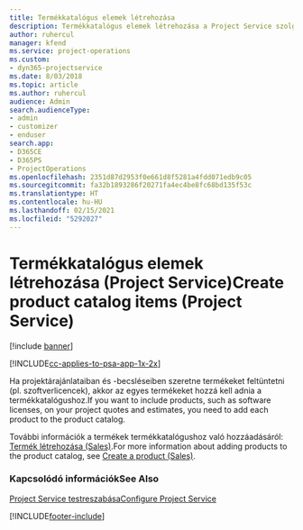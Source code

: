 ```yaml
---
title: Termékkatalógus elemek létrehozása
description: Termékkatalógus elemek létrehozása a Project Service szolgáltatásban
author: ruhercul
manager: kfend
ms.service: project-operations
ms.custom:
- dyn365-projectservice
ms.date: 8/03/2018
ms.topic: article
ms.author: ruhercul
audience: Admin
search.audienceType:
- admin
- customizer
- enduser
search.app:
- D365CE
- D365PS
- ProjectOperations
ms.openlocfilehash: 2351d87d2953f0e661d8f5281a4fdd071edb9c05
ms.sourcegitcommit: fa32b1893286f20271fa4ec4be8fc68bd135f53c
ms.translationtype: HT
ms.contentlocale: hu-HU
ms.lasthandoff: 02/15/2021
ms.locfileid: "5292027"
---
```

# <a name="create-product-catalog-items-project-service"></a><span data-ttu-id="2e95a-103">Termékkatalógus elemek létrehozása (Project Service)</span><span class="sxs-lookup"><span data-stu-id="2e95a-103">Create product catalog items (Project Service)</span></span>

[!include [banner](../includes/psa-now-project-operations.md)]

[!INCLUDE[cc-applies-to-psa-app-1x-2x](../includes/cc-applies-to-psa-app-1x-2x.md)]

<span data-ttu-id="2e95a-104">Ha projektárajánlataiban és -becsléseiben szeretne termékeket feltüntetni (pl. szoftverlicencek), akkor az egyes termékeket hozzá kell adnia a termékkatalógushoz.</span><span class="sxs-lookup"><span data-stu-id="2e95a-104">If you want to include products, such as software licenses, on your project quotes and estimates, you need to add each product to the product catalog.</span></span>  
  
 <span data-ttu-id="2e95a-105">További információk a termékek termékkatalógushoz való hozzáadásáról: [Termék létrehozása (Sales)](https://docs.microsoft.com/dynamics365/sales-enterprise/create-product-sales).</span><span class="sxs-lookup"><span data-stu-id="2e95a-105">For more information about adding products to the product catalog, see [Create a product (Sales)](https://docs.microsoft.com/dynamics365/sales-enterprise/create-product-sales).</span></span>  
  
### <a name="see-also"></a><span data-ttu-id="2e95a-106">Kapcsolódó információk</span><span class="sxs-lookup"><span data-stu-id="2e95a-106">See Also</span></span>  
 [<span data-ttu-id="2e95a-107">Project Service testreszabása</span><span class="sxs-lookup"><span data-stu-id="2e95a-107">Configure Project Service</span></span>](../psa/configure.md)


[!INCLUDE[footer-include](../includes/footer-banner.md)]